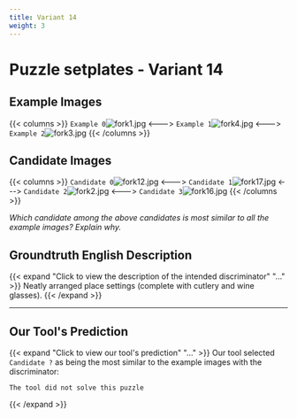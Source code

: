 ```yaml
---
title: Variant 14
weight: 3
---
```


# Puzzle setplates - Variant 14

## Example Images
{{< columns >}}
`Example 0`![fork1.jpg](/natscene-data/images/fork1.jpg)
<--->
`Example 1`![fork4.jpg](/natscene-data/images/fork4.jpg)
<--->
`Example 2`![fork3.jpg](/natscene-data/images/fork3.jpg)
{{< /columns >}}

## Candidate Images
{{< columns >}}
`Candidate 0`![fork12.jpg](/natscene-data/images/fork12.jpg)
<--->
`Candidate 1`![fork17.jpg](/natscene-data/images/fork17.jpg)
<--->
`Candidate 2`![fork2.jpg](/natscene-data/images/fork2.jpg)
<--->
`Candidate 3`![fork16.jpg](/natscene-data/images/fork16.jpg)
{{< /columns >}}

*Which candidate among the above candidates is most similar to all the example images? Explain why.*

## Groundtruth English Description

{{< expand "Click to view the description of the intended discriminator" "..." >}}
Neatly arranged place settings (complete with cutlery and wine glasses).
{{< /expand >}}

---



## Our Tool's Prediction

{{< expand "Click to view our tool's prediction" "..." >}}
Our tool selected `Candidate ?` as being the most similar to the example images with the discriminator:
```plaintext
The tool did not solve this puzzle
```
{{< /expand >}}
